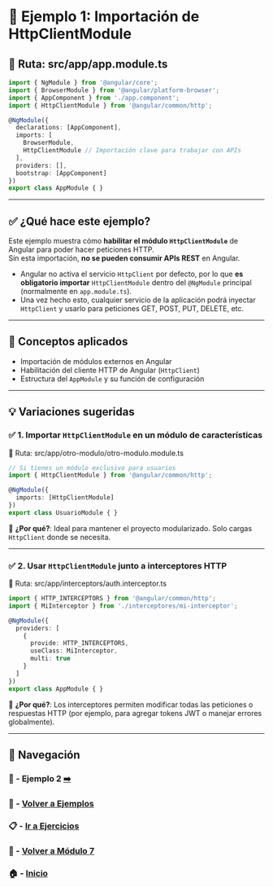 # 🧪 Ejemplo 1: Importación de HttpClientModule

## 📁 Ruta: src/app/app.module.ts

```ts
import { NgModule } from '@angular/core';
import { BrowserModule } from '@angular/platform-browser';
import { AppComponent } from './app.component';
import { HttpClientModule } from '@angular/common/http';

@NgModule({
  declarations: [AppComponent],
  imports: [
    BrowserModule,
    HttpClientModule // Importación clave para trabajar con APIs
  ],
  providers: [],
  bootstrap: [AppComponent]
})
export class AppModule { }
```

---

## ✅ ¿Qué hace este ejemplo?

Este ejemplo muestra cómo **habilitar el módulo `HttpClientModule`** de Angular para poder hacer peticiones HTTP.  
Sin esta importación, **no se pueden consumir APIs REST** en Angular.

- Angular no activa el servicio `HttpClient` por defecto, por lo que **es obligatorio importar** `HttpClientModule` dentro del `@NgModule` principal (normalmente en `app.module.ts`).
- Una vez hecho esto, cualquier servicio de la aplicación podrá inyectar `HttpClient` y usarlo para peticiones GET, POST, PUT, DELETE, etc.

---

## 🧠 Conceptos aplicados

- Importación de módulos externos en Angular
- Habilitación del cliente HTTP de Angular (`HttpClient`)
- Estructura del `AppModule` y su función de configuración

---

## 💡 Variaciones sugeridas

### ✅ 1. Importar `HttpClientModule` en un módulo de características

📁 Ruta: src/app/otro-modulo/otro-modulo.module.ts

```ts
// Si tienes un módulo exclusivo para usuarios
import { HttpClientModule } from '@angular/common/http';

@NgModule({
  imports: [HttpClientModule]
})
export class UsuarioModule { }
```
📌 **¿Por qué?**: Ideal para mantener el proyecto modularizado. Solo cargas `HttpClient` donde se necesita.

---

### ✅ 2. Usar `HttpClientModule` junto a interceptores HTTP

📁 Ruta: src/app/interceptors/auth.interceptor.ts

```ts
import { HTTP_INTERCEPTORS } from '@angular/common/http';
import { MiInterceptor } from './interceptores/mi-interceptor';

@NgModule({
  providers: [
    {
      provide: HTTP_INTERCEPTORS,
      useClass: MiInterceptor,
      multi: true
    }
  ]
})
export class AppModule { }
```
📌 **¿Por qué?**: Los interceptores permiten modificar todas las peticiones o respuestas HTTP (por ejemplo, para agregar tokens JWT o manejar errores globalmente).

---

## 🔁 Navegación

### 🧪 - Ejemplo 2 [➡️](./Ejemplo_2.md)

### 🧪 - [Volver a Ejemplos](../README.md)

### 📋 - [Ir a Ejercicios](../../Ejercicios/README.md)

### 📘 - [Volver a Módulo 7](../../Modulo_7.md)

### 🏠 - [Inicio](../../../README.md)

